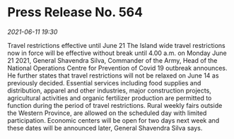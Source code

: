 
# Press Release No. 564
*2021-06-11 19:30*


Travel restrictions effective until June 21
The Island wide travel restrictions now in force will be effective without break until
4.00 a.m. on Monday June 21 2021, General Shavendra Silva, Commander of the
Army, Head of the National Operations Centre for Prevention of Covid 19 outbreak
announces. He further states that travel restrictions will not be relaxed on June 14 as
previously decided.
Essential services including food supplies and distribution, apparel and other
industries, major construction projects, agricultural activities and organic fertilizer
production are permitted to function during the period of travel restrictions. Rural
weekly fairs outside the Western Province, are allowed on the scheduled day with
limited participation.
Economic centers will be open for two days next week and these dates will be
announced later, General Shavendra Silva says.
    